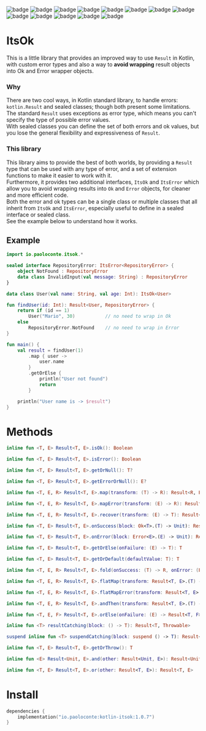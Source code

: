 ![badge][badge-android]
![badge][badge-jvm]
![badge][badge-js]
![badge][badge-nodejs]
![badge][badge-linux]
![badge][badge-windows]
![badge][badge-wasm]
![badge][badge-ios]
![badge][badge-mac]
![badge][badge-tvos]
![badge][badge-watchos]
![badge][badge-js-ir]
![badge][badge-apple-silicon]

# ItsOk
This is a little library that provides an improved way to use `Result` in Kotlin, with custom error types and also a way to **avoid wrapping** result objects into Ok and Error wrapper objects.

### Why
There are two cool ways, in Kotlin standard library, to handle errors: `kotlin.Result` and sealed classes; though both present some limitations.  
The standard `Result` uses exceptions as error type, which means you can't specify the type of possible error values.   
With sealed classes you can define the set of both errors and ok values, but you lose the general flexibility and expressiveness of `Result`.
### This library
This library aims to provide the best of both worlds, by providing a `Result` type that can be used with any type of error, 
and a set of extension functions to make it easier to work with it.  
Furthermore, it provides two additional interfaces, `ItsOk` and `ItsError` which allow you to avoid wrapping results into `Ok` and `Error` objects, for cleaner and more efficient code.  
Both the error and ok types can be a single class or multiple classes that all inherit from `ItsOk` and `ItsError`, especially useful to define in a sealed interface or sealed class.   
See the example below to understand how it works.

## Example
```kotlin
import io.paoloconte.itsok.*

sealed interface RepositoryError: ItsError<RepositoryError> {
    object NotFound : RepositoryError
    data class InvalidInput(val message: String) : RepositoryError
}

data class User(val name: String, val age: Int): ItsOk<User>

fun findUser(id: Int): Result<User, RepositoryError> {
    return if (id == 1)
        User("Mario", 30)           // no need to wrap in Ok
    else
        RepositoryError.NotFound    // no need to wrap in Error
}

fun main() {
    val result = findUser(1)
        .map { user ->
            user.name
        }
        .getOrElse {
            println("User not found")
            return
        }

    println("User name is -> $result")
}
```
# Methods
```kotlin
inline fun <T, E> Result<T, E>.isOk(): Boolean 

inline fun <T, E> Result<T, E>.isError(): Boolean 

inline fun <T, E> Result<T, E>.getOrNull(): T? 

inline fun <T, E> Result<T, E>.getErrorOrNull(): E?

inline fun <T, E, R> Result<T, E>.map(transform: (T) -> R): Result<R, E>

inline fun <T, E, R> Result<T, E>.mapError(transform: (E) -> R): Result<T, R>

inline fun <T, E, R> Result<T, E>.recover(transform: (E) -> T): Result<T, R>

inline fun <T, E> Result<T, E>.onSuccess(block: Ok<T>.(T) -> Unit): Result<T, E> 

inline fun <T, E> Result<T, E>.onError(block: Error<E>.(E) -> Unit): Result<T, E> 

inline fun <T, E> Result<T, E>.getOrElse(onFailure: (E) -> T): T

inline fun <T, E> Result<T, E>.getOrDefault(defaultValue: T): T

inline fun <T, E, R> Result<T, E>.fold(onSuccess: (T) -> R, onError: (E) -> R): R

inline fun <T, E, R> Result<T, E>.flatMap(transform: Result<T, E>.(T) -> Result<R, E>): Result<R, E>

inline fun <T, E, R> Result<T, E>.flatMapError(transform: Result<T, E>.(E) -> Result<T, R>): Result<T, R>

inline fun <T, E, R> Result<T, E>.andThen(transform: Result<T, E>.(T) -> Result<R, E>): Result<R, E>  // same as flatMap

inline fun <T, E, F> Result<T, E>.orElse(onFailure: (E) -> Result<T, F>): Result<T, F>  // same as flatMapError

inline fun <T> resultCatching(block: () -> T): Result<T, Throwable> 

suspend inline fun <T> suspendCatching(block: suspend () -> T): Result<T, Throwable>

inline fun <T, E> Result<T, E>.getOrThrow(): T

inline fun <E> Result<Unit, E>.and(other: Result<Unit, E>): Result<Unit, E>

inline fun <T, E> Result<T, E>.or(other: Result<T, E>): Result<T, E>
```

# Install
```kotlin
dependencies {
    implementation("io.paoloconte:kotlin-itsok:1.0.7")
}
```

[badge-android]: http://img.shields.io/badge/-android-6EDB8D.svg?style=flat
[badge-android-native]: http://img.shields.io/badge/support-[AndroidNative]-6EDB8D.svg?style=flat
[badge-jvm]: http://img.shields.io/badge/-jvm-DB413D.svg?style=flat
[badge-js]: http://img.shields.io/badge/-js-F8DB5D.svg?style=flat
[badge-js-ir]: https://img.shields.io/badge/support-[IR]-AAC4E0.svg?style=flat
[badge-nodejs]: https://img.shields.io/badge/-nodejs-68a063.svg?style=flat
[badge-linux]: http://img.shields.io/badge/-linux-2D3F6C.svg?style=flat
[badge-windows]: http://img.shields.io/badge/-windows-4D76CD.svg?style=flat
[badge-wasm]: https://img.shields.io/badge/-wasm-624FE8.svg?style=flat
[badge-apple-silicon]: http://img.shields.io/badge/support-[AppleSilicon]-43BBFF.svg?style=flat
[badge-ios]: http://img.shields.io/badge/-ios-CDCDCD.svg?style=flat
[badge-mac]: http://img.shields.io/badge/-macos-111111.svg?style=flat
[badge-watchos]: http://img.shields.io/badge/-watchos-C0C0C0.svg?style=flat
[badge-tvos]: http://img.shields.io/badge/-tvos-808080.svg?style=flat